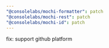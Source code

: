 ```yaml
---
"@consolelabs/mochi-formatter": patch
"@consolelabs/mochi-rest": patch
"@consolelabs/mochi-id": patch
---
```


fix: support github platform
